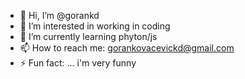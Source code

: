 - 👋 Hi, I’m @gorankd
- 👀 I’m interested in working in coding  
- 🌱 I’m currently learning phyton/js
- 📫 How to reach me: gorankovacevickd@gmail.com  
- ⚡ Fun fact: ... i'm very funny

<!---
gorankd/gorankd is a ✨ special ✨ repository because its `README.md` (this file) appears on your GitHub profile.
You can click the Preview link to take a look at your changes.
--->
